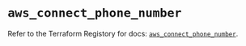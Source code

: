 # `aws_connect_phone_number`

Refer to the Terraform Registory for docs: [`aws_connect_phone_number`](https://registry.terraform.io/providers/hashicorp/aws/5.16.1/docs/resources/connect_phone_number).
